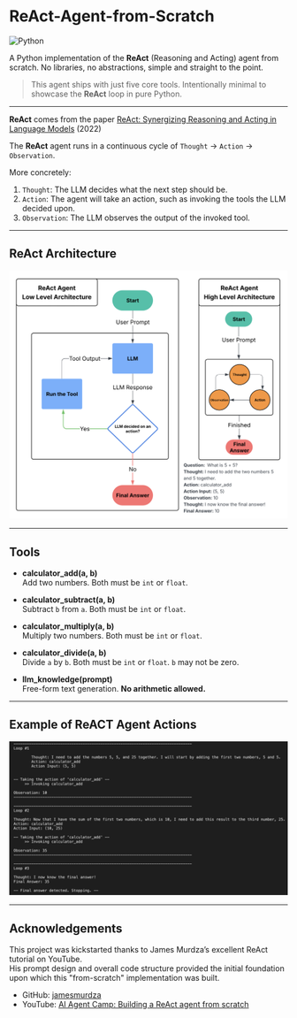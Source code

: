# ReAct-Agent-from-Scratch
![Python](https://img.shields.io/badge/python-3.12%2B-blue)

A Python implementation of the **ReAct** (Reasoning and Acting) agent from scratch. No libraries, no abstractions, simple and straight to the point.

> This agent ships with just five core tools. Intentionally minimal to showcase the **ReAct** loop in pure Python.

----

**ReAct** comes from the paper [ReAct: Synergizing Reasoning and Acting in Language Models](https://arxiv.org/pdf/2210.03629) (2022)

The **ReAct** agent runs in a continuous cycle of `Thought` -> `Action` -> `Observation`.

More concretely:
1. `Thought`: The LLM decides what the next step should be.
2. `Action`: The agent will take an action, such as invoking the tools the LLM decided upon.
3. `Observation`: The LLM observes the output of the invoked tool.
--- 


## ReAct Architecture
<img src="src/images/ReAct.png" width="725">

---

## Tools

- **calculator_add(a, b)**  
  Add two numbers. Both must be `int` or `float`.

- **calculator_subtract(a, b)**  
  Subtract `b` from `a`. Both must be `int` or `float`.

- **calculator_multiply(a, b)**  
  Multiply two numbers. Both must be `int` or `float`.

- **calculator_divide(a, b)**  
  Divide `a` by `b`. Both must be `int` or `float`. `b` may not be zero.

- **llm_knowledge(prompt)**  
  Free-form text generation. **No arithmetic allowed.**

---

## Example of ReACT Agent Actions
<img src="src/images/agent_actions.png" width="725">

---

## Acknowledgements

This project was kickstarted thanks to James Murdza’s excellent ReAct tutorial on YouTube.  
His prompt design and overall code structure provided the initial foundation upon which this "from-scratch" implementation was built.

- GitHub: [jamesmurdza](https://github.com/jamesmurdza/)  
- YouTube: [AI Agent Camp: Building a ReAct agent from scratch](https://www.youtube.com/watch?v=C0QdSBoJiMs)
